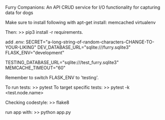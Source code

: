 Furry Companions:
An API CRUD service for I/O functionality for capturing data for dogs

Make sure to install following with apt-get install:
memcached
virtualenv

Then:
    >> pip3 install -r requirements.

add .env:
SECRET="a-long-string-of-random-characters-CHANGE-TO-YOUR-LIKING"
DEV_DATABASE_URL="sqlite:///furry.sqlite3"
FLASK_ENV="development"

TESTING_DATABASE_URL="sqlite:///test_furry.sqlite3"
MEMCACHE_TIMEOUT="60"

Remember to switch FLASK_ENV to 'testing'.

To run tests:
    >> pytest
To target specific tests:
    >> pytest -k <test.node.name>

Checking codestyle:
    >> flake8

run app with:
    >> python app.py
